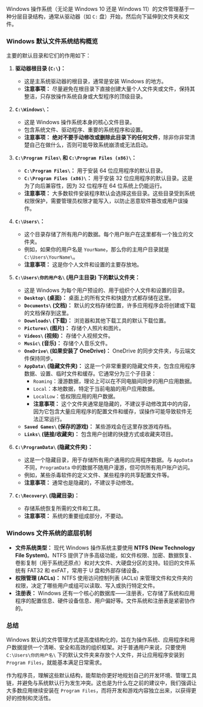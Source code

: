 Windows 操作系统（无论是 Windows 10 还是 Windows 11）的文件管理基于一种分层目录结构，通常从驱动器（如 `C:` 盘）开始，然后向下延伸到文件夹和文件。

### Windows 默认文件系统结构概览

主要的默认目录和它们的作用如下：

1. **驱动器根目录 (`C:\`)：**
    
    - 这是主系统驱动器的根目录，通常是安装 Windows 的地方。
    - **注意事项：** 尽量避免在根目录下直接创建大量个人文件夹或文件，保持其整洁，只存放操作系统自身或大型程序的顶级目录。
2. **`C:\Windows\`：**
    
    - 这是 Windows 操作系统本身的核心文件目录。
    - 包含系统文件、驱动程序、重要的系统程序和设置。
    - **注意事项：** **绝对不要手动修改或删除此目录下的任何文件**，除非你非常清楚自己在做什么，否则可能导致系统崩溃或无法启动。
3. **`C:\Program Files\` 和 `C:\Program Files (x86)\`：**
    
    - **`C:\Program Files\`：** 用于安装 64 位应用程序的默认目录。
    - **`C:\Program Files (x86)\`：** 用于安装 32 位应用程序的默认目录。这是为了向后兼容性，因为 32 位程序在 64 位系统上仍能运行。
    - **注意事项：** 大多数软件安装程序默认会选择这些目录。这些目录受到系统权限保护，需要管理员权限才能写入，以防止恶意软件篡改或用户误操作。
4. **`C:\Users\`：**
    
    - 这个目录存储了所有用户的数据。每个用户账户在这里都有一个独立的文件夹。
    - 例如，如果你的用户名是 `YourName`，那么你的主用户目录就是 `C:\Users\YourName\`。
    - **注意事项：** 这是你个人文件和设置的主要存放地。
5. **`C:\Users\你的用户名\` (用户主目录) 下的默认文件夹：**
    
    - 这是 Windows 为每个用户预设的、用于组织个人文件和设置的目录。
    - **`Desktop\` (桌面)：** 桌面上的所有文件和快捷方式都存储在这里。
    - **`Documents\` (文档)：** 默认的文档存储位置，许多应用程序会将创建或下载的文档保存到这里。
    - **`Downloads\` (下载)：** 浏览器和其他下载工具的默认下载位置。
    - **`Pictures\` (图片)：** 存储个人照片和图片。
    - **`Videos\` (视频)：** 存储个人视频文件。
    - **`Music\` (音乐)：** 存储个人音乐文件。
    - **`OneDrive\` (如果安装了 OneDrive)：** OneDrive 的同步文件夹，与云端文件保持同步。
    - **`AppData\` (隐藏文件夹)：** 这是一个非常重要的隐藏文件夹，包含应用程序数据、设置、临时文件和缓存。它通常分为三个子目录：
        - `Roaming`：漫游数据，理论上可以在不同电脑间同步的用户应用数据。
        - `Local`：本地数据，特定于当前电脑的用户应用数据。
        - `LocalLow`：低权限应用的用户数据。
        - **注意事项：** 这个文件夹通常是隐藏的，不建议手动修改其中的内容，因为它包含大量应用程序的配置文件和缓存，误操作可能导致软件无法正常运行。
    - **`Saved Games\` (保存的游戏)：** 某些游戏会在这里存放游戏存档。
    - **`Links\` (链接/收藏夹)：** 包含用户创建的快捷方式或收藏夹项目。
6. **`C:\ProgramData\` (隐藏文件夹)：**
    
    - 这是一个隐藏目录，用于存储所有用户通用的应用程序数据。与 `AppData` 不同，`ProgramData` 中的数据不随用户漫游，但可供所有用户账户访问。
    - 例如，某些杀毒软件的定义文件、某些程序的共享配置文件等。
    - **注意事项：** 通常也是隐藏的，不建议手动修改。
7. **`C:\Recovery\` (隐藏目录)：**
    
    - 存储系统恢复所需的文件和工具。
    - **注意事项：** 系统的重要组成部分，不要动。

### Windows 文件系统的底层机制

- **文件系统类型：** 现代 Windows 操作系统主要使用 **NTFS (New Technology File System)**。NTFS 提供了许多高级功能，如文件权限、加密、数据恢复、卷影复制（用于系统还原点）和对大文件、大硬盘分区的支持。较旧的文件系统有 FAT32 和 exFAT，常用于 U 盘和外部存储设备。
- **权限管理 (ACLs)：** NTFS 使用访问控制列表 (ACLs) 来管理文件和文件夹的权限，决定了哪些用户或组可以读取、写入或执行特定文件。
- **注册表：** Windows 还有一个核心的数据库——注册表，它存储了系统和应用程序的配置信息、硬件设备信息、用户偏好等。文件系统和注册表是紧密协作的。

### 总结

Windows 默认的文件管理方式是高度结构化的，旨在为操作系统、应用程序和用户数据提供一个清晰、安全和高效的组织框架。对于普通用户来说，只要使用 `C:\Users\你的用户名\` 下的默认文件夹来存放个人文件，并让应用程序安装到 `Program Files`，就能基本满足日常需求。

作为程序员，理解这些默认结构，能帮助你更好地规划自己的开发环境、管理工具链，并避免与系统默认行为发生冲突。这也是为什么在之前的建议中，我们强调让大多数应用继续安装在 `Program Files`，而将开发和游戏内容独立出来，以获得更好的控制和灵活性。
